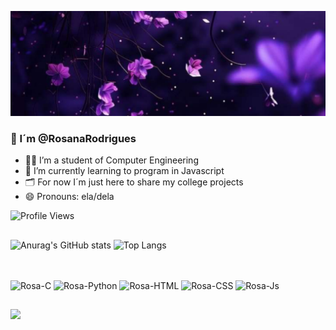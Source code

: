 ![Banner](githubcapa.jpg)

### 👋 I´m @RosanaRodrigues

<!--
**RosanaRodrigues/RosanaRodrigues** is a ✨ _special_ ✨ repository because its `README.md` (this file) appears on your GitHub profile.

Here are some ideas to get you started:

- 👯 I’m looking to collaborate on ...
- 🤔 I’m looking for help with ...
- 💬 Ask me about ...
- ⚡ Fun fact: ...
- 📫 How to reach me: ...
-->

- 👩‍💻 I’m a student of Computer Engineering
- 🌱 I’m currently learning to program in Javascript 
- 🗂️ For now I´m just here to share my college projects
- 😄 Pronouns: ela/dela

![Profile Views](https://komarev.com/ghpvc/?username=rosanarodrigues&color=blueviolet)

##

![Anurag's GitHub stats](https://github-readme-stats.vercel.app/api?username=rosanarodrigues&show_icons=true&theme=synthwave)
![Top Langs](https://github-readme-stats.vercel.app/api/top-langs/?username=rosanarodrigues&layout=compact&theme=synthwave)

<!-- <div align="center">
  <a href="https://github.com/rosanarodrigues">
  <img height="180em" src="https://github-readme-stats.vercel.app/api?username=rosanarodrigues&show_icons=true&theme=gruvbox&include_all_commits=true&count_private=true"/>
  <img height="180em" src="https://github-readme-stats.vercel.app/api/top-langs/?username=rosanarodrigues&layout=compact&langs_count=7&theme=gruvbox"/>
</div> -->

##

  <div style="display: inline_block"><br>
  <img align="center" alt="Rosa-C" height="40" width="50" src="https://cdn.jsdelivr.net/gh/devicons/devicon/icons/c/c-original.svg"/> 
  <img align="center" alt="Rosa-Python" height="40" width="50" src="https://cdn.jsdelivr.net/gh/devicons/devicon@latest/icons/python/python-original.svg" />
  <img align="center" alt="Rosa-HTML" height="40" width="50" src="https://cdn.jsdelivr.net/gh/devicons/devicon@latest/icons/html5/html5-original.svg" />
  <img align="center" alt="Rosa-CSS" height="40" width="50" src="https://cdn.jsdelivr.net/gh/devicons/devicon@latest/icons/css3/css3-original.svg" />
  <!--
  <img align="center" alt="Rosa-Java" height="40" width="50" src="https://cdn.jsdelivr.net/gh/devicons/devicon@latest/icons/java/java-original.svg" />
  -->
  <img align="center" alt="Rosa-Js" height="40" width="50" src="https://cdn.jsdelivr.net/gh/devicons/devicon@latest/icons/javascript/javascript-original.svg" />
    
</div>
  
##
          
<div> 
 <!-- <a href="https://www.youtube.com/channel/UC_-uuuZbY0AAt9CViNzvc-Q" target="_blank"><img src="https://img.shields.io/badge/YouTube-FF0000?style=for-the-badge&logo=youtube&logoColor=white" target="_blank"></a> -->
  <a href="https://instagram.com/rosanarodrigues._" target="_blank"><img src="https://img.shields.io/badge/-Instagram-%23E4405F?style=for-the-badge&logo=instagram&logoColor=white" target="_blank"></a>
 <!--	<a href="https://www.twitch.tv/rafaballerinii" target="_blank"><img src="https://img.shields.io/badge/Twitch-9146FF?style=for-the-badge&logo=twitch&logoColor=white" target="_blank"></a>
 <a href="https://discord.gg/wagxzStdcR" target="_blank"><img src="https://img.shields.io/badge/Discord-7289DA?style=for-the-badge&logo=discord&logoColor=white" target="_blank"></a> 
  <a href = "mailto:contatorafaballerini@gmail.com"><img src="https://img.shields.io/badge/-Gmail-%23333?style=for-the-badge&logo=gmail&logoColor=white" target="_blank"></a>
  <a href="https://www.linkedin.com/in/rafaella-ballerini-45875016a" target="_blank"><img src="https://img.shields.io/badge/-LinkedIn-%230077B5?style=for-the-badge&logo=linkedin&logoColor=white" target="_blank"></a> -->
 </div>
